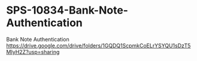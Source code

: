 # SPS-10834-Bank-Note-Authentication
Bank Note Authentication
https://drive.google.com/drive/folders/1GQDQ1ScpmkCoELrYSYQU1sDzT5MIyH2Z?usp=sharing
